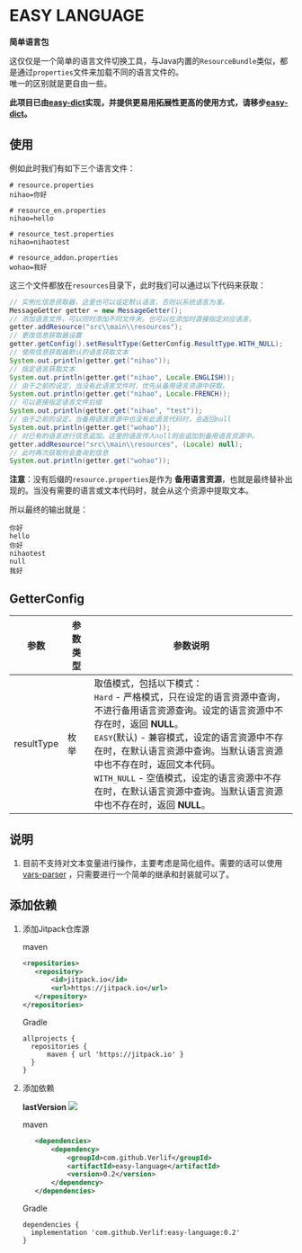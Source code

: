 # EASY LANGUAGE

__简单语言包__

这仅仅是一个简单的语言文件切换工具，与Java内置的`ResourceBundle`类似，都是通过`properties`文件来加载不同的语言文件的。  
唯一的区别就是更自由一些。

**此项目已由[easy-dict](https://github.com/Verlif/easy-dict)实现，并提供更易用拓展性更高的使用方式，请移步[easy-dict](https://github.com/Verlif/easy-dict)。**

## 使用

例如此时我们有如下三个语言文件：

```properties
# resource.properties
nihao=你好
```

```properties
# resource_en.properties
nihao=hello
```

```properties
# resource_test.properties
nihao=nihaotest
```

```properties
# resource_addon.properties
wohao=我好
```

这三个文件都放在`resources`目录下，此时我们可以通过以下代码来获取：

```java
// 实例化信息获取器，这里也可以设定默认语言，否则以系统语言为准。
MessageGetter getter = new MessageGetter();
// 添加语言文件，可以同时添加不同文件夹。也可以在添加时直接指定对应语言。
getter.addResource("src\\main\\resources");
// 更改信息获取器设置
getter.getConfig().setResultType(GetterConfig.ResultType.WITH_NULL);
// 使用信息获取器默认的语言获取文本
System.out.println(getter.get("nihao"));
// 指定语言获取文本
System.out.println(getter.get("nihao", Locale.ENGLISH));
// 由于之前的设定，当没有此语言文件时，优先从备用语言资源中获取。
System.out.println(getter.get("nihao", Locale.FRENCH));
// 可以直接指定语言文件后缀
System.out.println(getter.get("nihao", "test"));
// 由于之前的设定，当备用语言资源中也没有此语言代码时，会返回null
System.out.println(getter.get("wohao"));
// 对已有的语言进行信息追加。这里的语言传入null则会追加到备用语言资源中。
getter.addResource("src\\main\\resources", (Locale) null);
// 此时再次获取则会查询到信息
System.out.println(getter.get("wohao"));
```

__注意__：没有后缀的`resource.properties`是作为 __备用语言资源__，也就是最终替补出现的。当没有需要的语言或文本代码时，就会从这个资源中提取文本。

所以最终的输出就是：

```text
你好
hello
你好
nihaotest
null
我好
```

## GetterConfig

| 参数         | 参数类型 | 参数说明                                                                                                                                                                                                                            |
|------------|------|---------------------------------------------------------------------------------------------------------------------------------------------------------------------------------------------------------------------------------|
| resultType | 枚举   | 取值模式，包括以下模式：<br/>`Hard` - 严格模式，只在设定的语言资源中查询，不进行备用语言资源查询。设定的语言资源中不存在时，返回 __NULL__。<br/>`EASY`(默认) - 兼容模式，设定的语言资源中不存在时，在默认语言资源中查询。当默认语言资源中也不存在时，返回文本代码。<br/>`WITH_NULL` - 空值模式，设定的语言资源中不存在时，在默认语言资源中查询。当默认语言资源中也不存在时，返回 __NULL__。 |

## 说明

1. 目前不支持对文本变量进行操作，主要考虑是简化组件。需要的话可以使用 [vars-parser](https://github.com/Verlif/vars-parser) ，只需要进行一个简单的继承和封装就可以了。

## 添加依赖

1. 添加Jitpack仓库源

   maven

   ```xml
   <repositories>
      <repository>
          <id>jitpack.io</id>
          <url>https://jitpack.io</url>
      </repository>
   </repositories>
   ```

   Gradle

   ```text
   allprojects {
     repositories {
         maven { url 'https://jitpack.io' }
     }
   }
   ```

2. 添加依赖

   __lastVersion__ [![](https://jitpack.io/v/Verlif/easy-language.svg)](https://jitpack.io/#Verlif/easy-language)

   maven

   ```xml
      <dependencies>
          <dependency>
              <groupId>com.github.Verlif</groupId>
              <artifactId>easy-language</artifactId>
              <version>0.2</version>
          </dependency>
      </dependencies>
   ```

   Gradle

   ```text
   dependencies {
     implementation 'com.github.Verlif:easy-language:0.2'
   }
   ```
